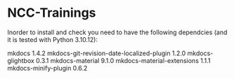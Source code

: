 # NCC-Trainings
Inorder to install and check you need to have the following dependcies (and it is tested with Python 3.10.12):

mkdocs                                    1.4.2
mkdocs-git-revision-date-localized-plugin 1.2.0
mkdocs-glightbox                          0.3.1
mkdocs-material                           9.1.0
mkdocs-material-extensions                1.1.1
mkdocs-minify-plugin                      0.6.2
